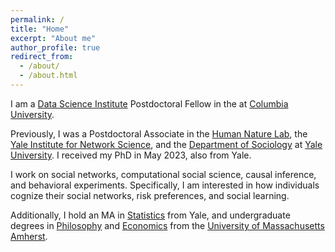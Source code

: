```yaml
---
permalink: /
title: "Home"
excerpt: "About me"
author_profile: true
redirect_from: 
  - /about/
  - /about.html
---
```


I am a [Data Science Institute](https://datascience.columbia.edu/) Postdoctoral Fellow in the  at [Columbia University](https://www.columbia.edu).

Previously, I was a Postdoctoral Associate in the [Human Nature Lab](https://humannaturelab.net), the [Yale Institute for Network Science](https://yins.yale.edu), and the [Department of Sociology](https://sociology.yale.edu) at [Yale University](https://www.yale.edu). I received my PhD in May 2023, also from Yale.

I work on social networks, computational social science, causal inference, and behavioral experiments. Specifically, I am interested in how individuals cognize their social networks, risk preferences, and social learning.

Additionally, I hold an MA in [Statistics](https://statistics.yale.edu) from Yale, and undergraduate degrees in [Philosophy](https://www.umass.edu/philosophy/) and [Economics](https://www.umass.edu/economics/) from the [University of Massachusetts Amherst](https://www.umass.edu/honors/).
